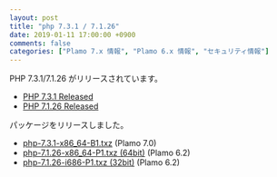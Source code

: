 ```yaml
---
layout: post
title: "php 7.3.1 / 7.1.26"
date: 2019-01-11 17:00:00 +0900
comments: false
categories: ["Plamo 7.x 情報", "Plamo 6.x 情報", "セキュリティ情報"]
---
```

PHP 7.3.1/7.1.26 がリリースされています。

* [PHP 7.3.1 Released](http://php.net/ChangeLog-7.php#7.3.1)
* [PHP 7.1.26 Released](http://php.net/ChangeLog-7.php#7.1.26)

パッケージをリリースしました。

* [php-7.3.1-x86_64-B1.txz](ftp://plamo.linet.gr.jp/pub/Plamo-7.x/x86_64/plamo/08_daemons/php-7.3.1-x86_64-B1.txz) (Plamo 7.0)
* [php-7.1.26-x86_64-P1.txz (64bit)](ftp://plamo.linet.gr.jp/pub/Plamo-6.x/x86_64/plamo/05_ext/network2.txz/php-7.1.26-x86_64-P1.txz) (Plamo 6.2)
* [php-7.1.26-i686-P1.txz (32bit)](ftp://plamo.linet.gr.jp/pub/Plamo-6.x/x86/plamo/05_ext/network2.txz/php-7.1.26-i686-P1.txz) (Plamo 6.2)

